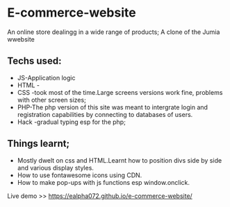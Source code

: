 # E-commerce-website

An online store dealingg in a wide range of products;
A clone of the Jumia wwebsite

## Techs used:
  * JS-Application logic
  * HTML -
  * CSS -took most of the time.Large screens versions work fine, problems with other screen sizes;
  * PHP-The php version of this site was meant to intergrate login and registration capabilities by connecting to databases of users.
  * Hack -gradual typing esp for the php;

## Things learnt;
  * Mostly dwelt on css and HTML.Learnt how to position divs side by side and various display styles.
  * How to use fontawesome icons using CDN.
  * How to make pop-ups with js functions esp window.onclick.
  
 Live demo >> https://ealpha072.github.io/e-commerce-website/
